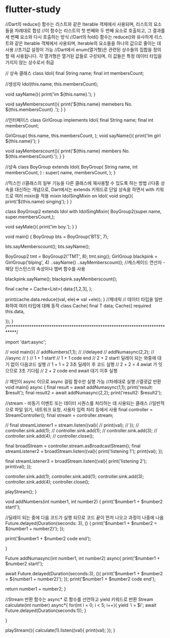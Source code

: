 # flutter-study
//Dart의 reduce() 함수는 리스트와 같은 Iterable 객체에서 사용되며, 리스트의 요소들을 차례대로 합성
//이 함수는 리스트의 첫 번째와 두 번째 요소로 호출되고, 그 결과를 세 번째 요소와 다시 호출하는 방식
//Dart의 fold() 함수는 reduce()와 유사하게 리스트와 같은 Iterable 객체에서 사용되며, Iterable의 요소들을 하나의 값으로 줄이는 데 사용
//초기값 설정이 가능
//Dart에서 enum(열거형)은 관련된 상수들의 집합을 정의할 때 사용됩니다. 각 열거형은 열거된 값들로 구성되며, 이 값들은 특정 데이터 타입을 가지지 않는 상수로서 취급


// 상속 클래스
class Idol{
  final String name;
  final int membersCount;

//생성자
  Idol(this.name, this.membersCount);

  void sayName(){
    print('im ${this.name}.');
  }

  void sayMemberscount(){
    print('${this.name} memebers No. ${this.membersCount} .');
  }
}

//인터페이스
 class GirlGroup implements Idol{
  final String name;
  final int membersCount;

  GirlGroup(
      this.name,
      this.membersCount,
      );
  void sayName(){
    print('Im girl ${this.name}');
  }

  void sayMemberscount(){
    print('${this.name} members No. ${this.membersCount}.');
  }
}

//상속
class BoyGroup extends Idol{
  BoyGroup(
      String name,
      int membersCount,
      ) : super(
    name,
    membersCount,
  );
}

//믹스인
//클래스의 일부 기능을 다른 클래스에 재사용할 수 있도록 하는 방법
//다중 상속을 대신하는 개념으로, Dart에서는 extends 키워드로 단일 상속을 하면서 with 키워드로 여러 mixin을 적용
mixin IdolSingMixin on Idol{
  void sing(){
    print('${this.name} singing');
  }
}

class BoyGroup2 extends Idol with IdolSingMixin{
  BoyGroup2(super.name,
      super.membersCount,);

  void sayMale(){
    print('im boy.');
  }
}

void main() {
  BoyGroup bts = BoyGroup('BTS', 7);

  bts.sayMemberscount();
  bts.sayName();

  BoyGroup2 tmt = BoyGroup2('TMT', 8);
  tmt.sing();
  GirlGroup blackpink = GirlGroup('blping', 4)
  ..sayName()
  ..sayMemberscount();
  //캐스케이드 연산자 - 해당 인스턴스의 속성이나 멤버 함수를 사용
  
  blackpink.sayName();
  blackpink.sayMemberscount();

  final cache = Cache<List<int>>(
    data:[1,2,3],
  );

  print(cache.data.reduce((val, ele)=> val +ele));
}
//제네릭
// 데이터 타입을 일반화하여 여러 타입에 대해 동작
class Cache<T>{
  final T data;
  Cache({
    required this.data,

});
}
/****************************************************************************/

import 'dart:async';

// void main(){
//   addNumbers(1,1);
//   //delayed
//   addNumasync(2,2);
//   //async
// }
// 1 + 1 start!
// 1 + 1 code end
// 2 + 2 start!   딜레이 되는 와중에 대기 없이 다음코드 실행
// 1 + 1 = 2   3초 딜레이 후 코드 실행
// 2 + 2 = 4   awiat 가 잇으므로 3초 기다림
// 2 + 2 code end  await 대기 이후 실행

// 메인이 async 이므로 async 걸림 함수만 실행 가능
//차례대로 실행
//결괏값 반환
void main() async {
final result = await addNumasync(1,1);
print('result: $result');
final result2 = await addNumasync(2,2);
print('result2: $result2');

//stream - 비동기 이벤트 또는 데이터 시퀀스를 처리하는 데 사용되는 클래스
//일반적으로 파일 읽기, 네트워크 요청, 사용자 입력 처리 등에서 사용
final controller = StreamController();
final stream = controller.stream;



// final streamListener1 = stream.listen((val){
//   print(val);
// });
// controller.sink.add(1);
// controller.sink.add(1);
// controller.sink.add(3);
// controller.sink.add(4);
// controller.close();

final broadStream = controller.stream.asBroadcastStream();
final streamListener2 = broadStream.listen((val){
print('listening 1');
print(val);
});

final streamListener3 = broadStream.listen((val){
print('listening 2');
print(val);
});

controller.sink.add(1);
controller.sink.add(1);
controller.sink.add(3);
controller.sink.add(4);
controller.close();

playStream();
}

void addNumbers(int number1, int number2) {
print('$number1 + $number2 start!');

//딜레이 되는 중에 다음 코드가 실행 되므로 코드 끝이 먼저 나오고 과정이 나중에 나옴
Future.delayed(Duration(seconds: 3), () {
print('$number1 + $number2 = ${number1 + number2}');
});

print('$number1 + $number2 code end');


}

Future<int> addNumasync(int number1, int number2) async{
print('$number1 + $number2 start!');

await Future.delayed(Duration(seconds:3), (){
print('$number1 + $number2 = ${number1 + number2}');
});
print('$number1 + $number2 code end');

return number1 + number2;
}

//Stream 반환 함수는 async* 로 함수를 선언하고 yield 키워드로 반환
Stream<String> calculate(int number) async*{
for(int i = 0; i < 5; i++){
yield 'i = $i';
await Future.delayed(Duration(seconds:1));
}

}

playStream(){
calculate(1).listen((val){
print(val);
});
}